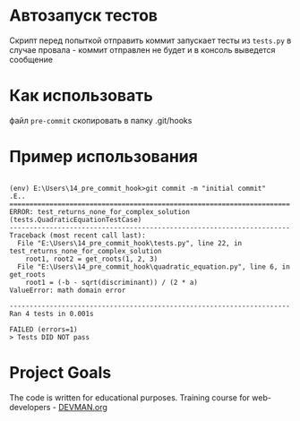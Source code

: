 # Автозапуск тестов

Скрипт перед попыткой отправить коммит запускает тесты из ```tests.py``` в случае провала - коммит отправлен не будет и в консоль выведется сообщение

# Как использовать

файл ```pre-commit``` скопировать в папку .git/hooks

# Пример использования

```#!bash

(env) E:\Users\14_pre_commit_hook>git commit -m "initial commit"
.E..
======================================================================
ERROR: test_returns_none_for_complex_solution (tests.QuadraticEquationTestCase)
----------------------------------------------------------------------
Traceback (most recent call last):
  File "E:\Users\14_pre_commit_hook\tests.py", line 22, in test_returns_none_for_complex_solution
    root1, root2 = get_roots(1, 2, 3)
  File "E:\Users\14_pre_commit_hook\quadratic_equation.py", line 6, in get_roots
    root1 = (-b - sqrt(discriminant)) / (2 * a)
ValueError: math domain error

----------------------------------------------------------------------
Ran 4 tests in 0.001s

FAILED (errors=1)
> Tests DID NOT pass

```

# Project Goals

The code is written for educational purposes. Training course for web-developers - [DEVMAN.org](https://devman.org)
